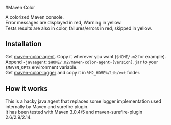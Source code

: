 #Maven Color

A colorized Maven console.  
Error messages are displayed in red, Warning in yellow.  
Tests results are also in color, failures/errors in red, skipped in yellow.

## Installation

Get [maven-color-agent](https://repository-jcgay.forge.cloudbees.com/release/com/github/jcgay/maven/color/maven-color-agent/0.1/maven-color-agent-0.1.jar). Copy it wherever you want (`$HOME/.m2` for example).  
Append `-javaagent:$HOME/.m2/maven-color-agent-[version].jar` to your `$MAVEN_OPTS` environment variable.  
Get [maven-color-logger](https://repository-jcgay.forge.cloudbees.com/snapshot/com/github/jcgay/maven/color/maven-color-logger/0.1-SNAPSHOT/maven-color-logger-0.1.jar) and copy it in `%M2_HOME%/lib/ext` folder.

## How it works
This is a hacky java agent that replaces some logger implementation used internally by Maven and surefire plugin.  
It has been tested with Maven 3.0.4/5 and maven-surefire-plugin 2.6/2.9/2.14.